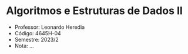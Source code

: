 # Algoritmos e Estruturas de Dados II
* Professor: Leonardo Heredia
* Código: 4645H-04
* Semestre: 2023/2
* Nota: ...
